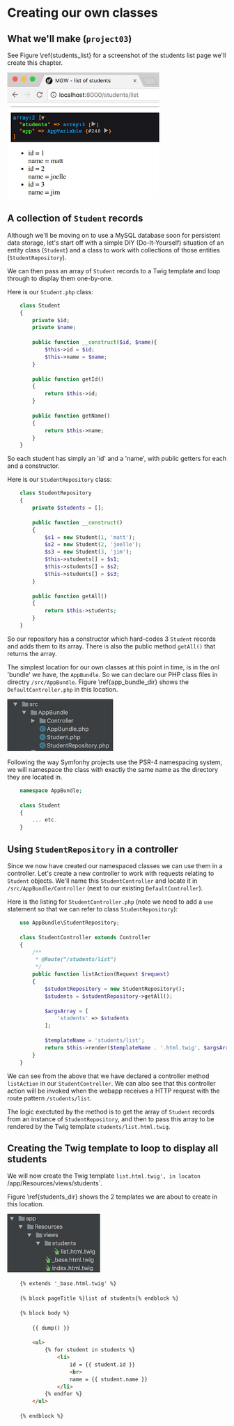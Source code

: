 

# Creating our own classes

## What we'll make (`project03`)

See Figure \ref{students_list} for a screenshot of the students list page we'll create this chapter.

![Students lists page. \label{students_list}](./03_figures/introduction/7_students_list_sm.png)


## A collection of `Student` records

Although we'll be moving on to use a MySQL database soon for persistent data storage, let's start off with a simple DIY (Do-It-Yourself) situation of an entity class (`Student`) and a class to work with collections of those entities (`StudentRepository`).

We can then pass an array of `Student` records to a Twig template and loop through to display them one-by-one.

Here is our `Student.php` class:

```php
    class Student
    {
        private $id;
        private $name;

        public function __construct($id, $name){
            $this->id = $id;
            $this->name = $name;
        }

        public function getId()
        {
            return $this->id;
        }

        public function getName()
        {
            return $this->name;
        }
    }
```

So each student has simply an 'id' and a 'name', with public getters for each and a constructor.

Here is our `StudentRepository` class:

```php
    class StudentRepository
    {
        private $students = [];

        public function __construct()
        {
            $s1 = new Student(1, 'matt');
            $s2 = new Student(2, 'joelle');
            $s3 = new Student(3, 'jim');
            $this->students[] = $s1;
            $this->students[] = $s2;
            $this->students[] = $s3;
        }

        public function getAll()
        {
            return $this->students;
        }
    }
```

So our repository has a constructor which hard-codes 3 `Student` records and adds them to its array. There is also the public method `getAll()` that returns the array.

The simplest location for our own classes at this point in time, is in the onl 'bundle' we have, the `AppBundle`. So we can declare our PHP class files in directry `/src/AppBundle`. Figure \ref{app_bundle_dir} shows the `DefaultController.php` in this location.

![Location of Student and StudentRepository classes. \label{app_bundle_dir}](./03_figures/introduction/5_app_bundle_location_sm.png)

Following the way Symfonhy projects use the PSR-4 namespacing system, we will namespace the class with exactly the same name as the directory they are located in.

```php
    namespace AppBundle;

    class Student
    {
        ... etc.
    }
```

## Using `StudentRepository` in a controller

Since we now have created our namespaced classes we can use them in a controller. Let's create a new controller to work with requests relating to `Student` objects. We'll name this `StudentController` and locate it in `/src/AppBundle/Controller` (next to our existing `DefaultController`).

Here is the listing for `StudentController.php` (note we need to add a `use` statement so that we can refer to class `StudentRepository`):

```php
    use AppBundle\StudentRepository;

    class StudentController extends Controller
    {
        /**
         * @Route("/students/list")
         */
        public function listAction(Request $request)
        {
            $studentRepository = new StudentRepository();
            $students = $studentRepository->getAll();

            $argsArray = [
                'students' => $students
            ];

            $templateName = 'students/list';
            return $this->render($templateName . '.html.twig', $argsArray);
        }
    }
```

We can see from the above that we have declared a controller method `listAction` in our `StudentController`. We can also see that this controller action will be invoked when the webapp receives a HTTP request with the route pattern `/students/list`.

The logic exectuted by the method is to get the array of `Student` records from an instance of `StudentRepository`, and then to pass this array to be rendered by the Twig template `students/list.html.twig`.

## Creating the Twig template to loop to display all students

We will now create the Twig template `list.html.twig', in locaton `/app/Resources/views/students`.


Figure \ref{students_dir} shows the 2 templates we are about to create in this location.

![Location of Twig template `list.html.twig`. \label{students_dir}](./03_figures/introduction/6_list_location_sm.png)

```html
    {% extends '_base.html.twig' %}

    {% block pageTitle %}list of students{% endblock %}

    {% block body %}

        {{ dump() }}

        <ul>
            {% for student in students %}
                <li>
                    id = {{ student.id }}
                    <br>
                    name = {{ student.name }}
                </li>
            {% endfor %}
        </ul>

    {% endblock %}
```



